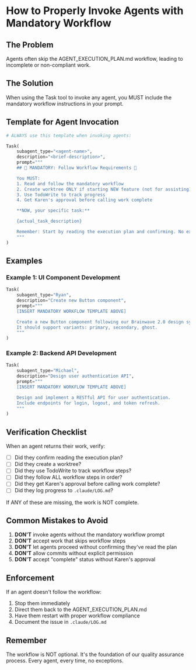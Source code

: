 # How to Properly Invoke Agents with Mandatory Workflow

## The Problem

Agents often skip the AGENT_EXECUTION_PLAN.md workflow, leading to incomplete or non-compliant work.

## The Solution

When using the Task tool to invoke any agent, you MUST include the mandatory workflow instructions in your prompt.

## Template for Agent Invocation

```python
# ALWAYS use this template when invoking agents:

Task(
    subagent_type="<agent-name>",
    description="<brief-description>",
    prompt="""
    ## 🚨 MANDATORY: Follow Workflow Requirements 🚨

    You MUST:
    1. Read and follow the mandatory workflow
    2. Create worktree ONLY if starting NEW feature (not for assisting)
    3. Use TodoWrite to track progress
    4. Get Karen's approval before calling work complete

    **NOW, your specific task:**

    {actual_task_description}

    Remember: Start by reading the execution plan and confirming. No exceptions.
    """
)
```

## Examples

### Example 1: UI Component Development

```python
Task(
    subagent_type="Ryan",
    description="Create new Button component",
    prompt="""
    [INSERT MANDATORY WORKFLOW TEMPLATE ABOVE]

    Create a new Button component following our Brainwave 2.0 design system.
    It should support variants: primary, secondary, ghost.
    """
)
```

### Example 2: Backend API Development

```python
Task(
    subagent_type="Michael",
    description="Design user authentication API",
    prompt="""
    [INSERT MANDATORY WORKFLOW TEMPLATE ABOVE]

    Design and implement a RESTful API for user authentication.
    Include endpoints for login, logout, and token refresh.
    """
)
```

## Verification Checklist

When an agent returns their work, verify:

- [ ] Did they confirm reading the execution plan?
- [ ] Did they create a worktree?
- [ ] Did they use TodoWrite to track workflow steps?
- [ ] Did they follow ALL workflow steps in order?
- [ ] Did they get Karen's approval before calling work complete?
- [ ] Did they log progress to `.claude/LOG.md`?

If ANY of these are missing, the work is NOT complete.

## Common Mistakes to Avoid

1. **DON'T** invoke agents without the mandatory workflow prompt
2. **DON'T** accept work that skips workflow steps
3. **DON'T** let agents proceed without confirming they've read the plan
4. **DON'T** allow commits without explicit permission
5. **DON'T** accept "complete" status without Karen's approval

## Enforcement

If an agent doesn't follow the workflow:

1. Stop them immediately
2. Direct them back to the AGENT_EXECUTION_PLAN.md
3. Have them restart with proper workflow compliance
4. Document the issue in `.claude/LOG.md`

## Remember

The workflow is NOT optional. It's the foundation of our quality assurance process. Every agent, every time, no exceptions.
